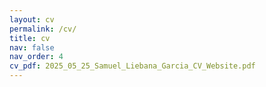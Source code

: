 ```yaml
---
layout: cv
permalink: /cv/
title: cv
nav: false
nav_order: 4
cv_pdf: 2025_05_25_Samuel_Liebana_Garcia_CV_Website.pdf
---
```

